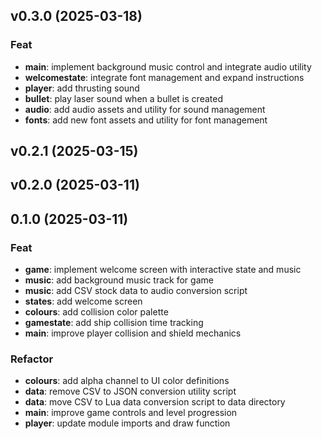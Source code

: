 ## v0.3.0 (2025-03-18)

### Feat

- **main**: implement background music control and integrate audio utility
- **welcomestate**: integrate font management and expand instructions
- **player**: add thrusting sound
- **bullet**: play laser sound when a bullet is created
- **audio**: add audio assets and utility for sound management
- **fonts**: add new font assets and utility for font management

## v0.2.1 (2025-03-15)

## v0.2.0 (2025-03-11)

## 0.1.0 (2025-03-11)

### Feat

- **game**: implement welcome screen with interactive state and music
- **music**: add background music track for game
- **music**: add CSV stock data to audio conversion script
- **states**: add welcome screen
- **colours**: add collision color palette
- **gamestate**: add ship collision time tracking
- **main**: improve player collision and shield mechanics

### Refactor

- **colours**: add alpha channel to UI color definitions
- **data**: remove CSV to JSON conversion utility script
- **data**: move CSV to Lua data conversion script to data directory
- **main**: improve game controls and level progression
- **player**: update module imports and draw function

